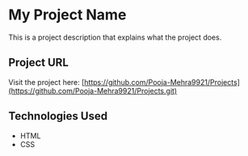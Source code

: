 
# My Project Name

This is a project description that explains what the project does.

## Project URL
Visit the project here: [https://github.com/Pooja-Mehra9921/Projects](https://github.com/Pooja-Mehra9921/Projects.git)

## Technologies Used
- HTML
- CSS
